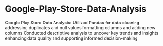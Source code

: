 # Google-Play-Store-Data-Analysis
Google Play Store Data Analysis: Utilized Pandas for data cleaning addressing duplicates and null values formatting columns and adding new columns Conducted descriptive analysis to uncover key trends and insights enhancing data quality and supporting informed decision-making
